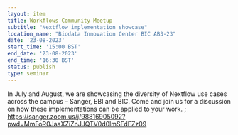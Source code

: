 ```yaml
---
layout: item
title: Workflows Community Meetup
subtitle: "Nextflow implementation showcase"
location_name: "Biodata Innovation Center BIC AB3-23"
date: '23-08-2023'
start_time: '15:00 BST'
end_date: '23-08-2023'
end_time: '16:30 BST'
status: publish
type: seminar
---
```


In July and August, we are showcasing the diversity of Nextflow use cases across the campus – Sanger, EBI and BIC. Come and join us for a discussion on how these implementations can be applied to your work.
; https://sanger.zoom.us/j/98816905092?pwd=MmFoR0JaaXZiZnJJQTV0d0lmSFdFZz09